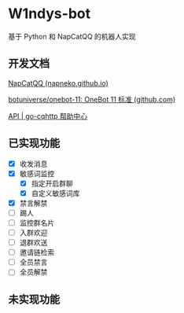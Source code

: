 # W1ndys-bot

基于 Python 和 NapCatQQ 的机器人实现

## 开发文档

[NapCatQQ (napneko.github.io)](https://napneko.github.io/zh-CN/#/)

[botuniverse/onebot-11: OneBot 11 标准 (github.com)](https://github.com/botuniverse/onebot-11#/)

[API | go-cqhttp 帮助中心](https://docs.go-cqhttp.org/api/)

## 已实现功能

- [x] 收发消息
- [x] 敏感词监控
  - [x] 指定开启群聊
  - [x] 自定义敏感词库
- [x] 禁言解禁
- [ ] 踢人
- [ ] 监控群名片
- [ ] 入群欢迎
- [ ] 退群欢送
- [ ] 邀请链检索
- [ ] 全员禁言
- [ ] 全员解禁

## 未实现功能

